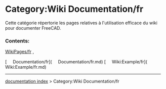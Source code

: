 # Category:Wiki Documentation/fr
Cette catégorie répertorie les pages relatives à l\'utilisation efficace du wiki pour documenter FreeCAD.

### Contents:

[WikiPages/fr](WikiPages/fr.md) ,

[<img src="images/Property.png" style="width:16px"> Documentation/fr](<img src="images/Property.png" style="width:16px"> Documentation/fr.md) [<img src="images/Property.png" style="width:16px"> Wiki:Example/fr](<img src="images/Property.png" style="width:16px"> Wiki:Example/fr.md)

---
[documentation index](../README.md) > Category:Wiki Documentation/fr
